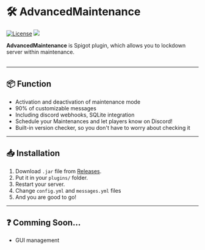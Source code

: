 # 🛠️ AdvancedMaintenance

[![License](https://img.shields.io/github/license/codedbymattheo/AdvancedMaintenance)](LICENSE) [![](https://jitpack.io/v/codedbymattheo/advancedmaintenance.svg)](https://jitpack.io/#codedbymattheo/advancedmaintenance)

**AdvancedMaintenance** is Spigot plugin, which allows you to lockdown server within maintenance. <br><br>

---

## 📦 Function
  
- Activation and deactivation of maintenance mode
- 90% of customizable messages
- Including discord webhooks, SQLite integration
- Schedule your Maintenances and let players know on Discord!
- Built-in version checker, so you don't have to worry about checking it

---

## 📥 Installation

1. Download `.jar` file from [Releases](https://github.com/codedbymattheo/AdvancedMaintenance/releases).
2. Put it in your `plugins/` folder.
3. Restart your server.
4. Change `config.yml` and `messages.yml` files
5. And you are good to go!

---

## ❓ Comming Soon...

- GUI management 
